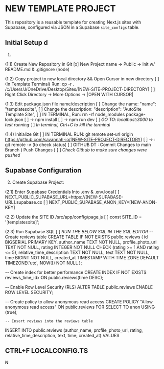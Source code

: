 # NEW TEMPLATE PROJECT

This repository is a reusable template for creating Next.js sites with Supabase, configured via JSON in a Supabase `site_configs` table.

## Initial Setup d

1.

(1.1) Create New Repository in Git
[x] New Project name -> Public -> Init w/ README.md & .gitignore (node)

(1.2) Copy project to new local directory && Open Cursor in new directory
[ ] (In Template Terminal) Run: cp -r . /c/Users/J/OneDrive/Desktop/Sites/[NEW-SITE-PROJECT-DIRECTORY]
[ ] Right Click Directory -> More Options -> |OPEN WITH CURSOR|

(1.3) Edit package.json file name/description
[ ] Change the name: "name": "templatesoite",
[ ] Change the description: "description": "AutoSite Template Site",
[ ] IN TERMINAL, Run: rm -rf node_modules package-lock.json
[ ] -> npm install
[ ] -> npm run dev
[ ] _GO TO: localhost:3000 to test running_
[ ] _In terminal, Ctrl+C to kill the terminal_

(1.4) Initialize Git
[ ] IN TERMINAL RUN: git remote set-url origin https://github.com/savannah-io/[NEW-SITE-PROJECT-DIRECTORY]
[ ] -> : git remote -v (to check status)
[ ] GITHUB DT : Commit Changes to main Branch ( Push Changes )
[ ] _Check Github to make sure changes were pushed_

## Supabase Configuration

2. Create Supabase Project:

(2.1) Enter Supabase Credentials Into .env & .env.local
[ ] NEXT_PUBLIC_SUPABASE_URL=https://[NEW-SUPABASE-URL].supabase.co
[ ] NEXT_PUBLIC_SUPABASE_ANON_KEY=[NEW-ANON-KEY]

(2.2) Update the SITE ID /src/app/config/page.js
[ ] const SITE_ID = '[templatesoite]';

(2.3) Run Supabase SQL
[ ] _RUN THE BELOW SQL IN THE SQL EDITOR_
-- Create reviews table
CREATE TABLE IF NOT EXISTS public.reviews (
id BIGSERIAL PRIMARY KEY,
author_name TEXT NOT NULL,
profile_photo_url TEXT NOT NULL,
rating INTEGER NOT NULL CHECK (rating >= 1 AND rating <= 5),
relative_time_description TEXT NOT NULL,
text TEXT NOT NULL,
time BIGINT NOT NULL,
created_at TIMESTAMP WITH TIME ZONE DEFAULT TIMEZONE('utc', NOW()) NOT NULL
);

-- Create index for better performance
CREATE INDEX IF NOT EXISTS reviews_time_idx ON public.reviews(time DESC);

-- Enable Row Level Security (RLS)
ALTER TABLE public.reviews ENABLE ROW LEVEL SECURITY;

-- Create policy to allow anonymous read access
CREATE POLICY "Allow anonymous read access"
ON public.reviews
FOR SELECT
TO anon
USING (true);

    -- Insert reviews into the reviews table

INSERT INTO public.reviews (author_name, profile_photo_url, rating, relative_time_description, text, time, created_at)
VALUES

## CTRL+F LOCALCONFIG.TS

N

